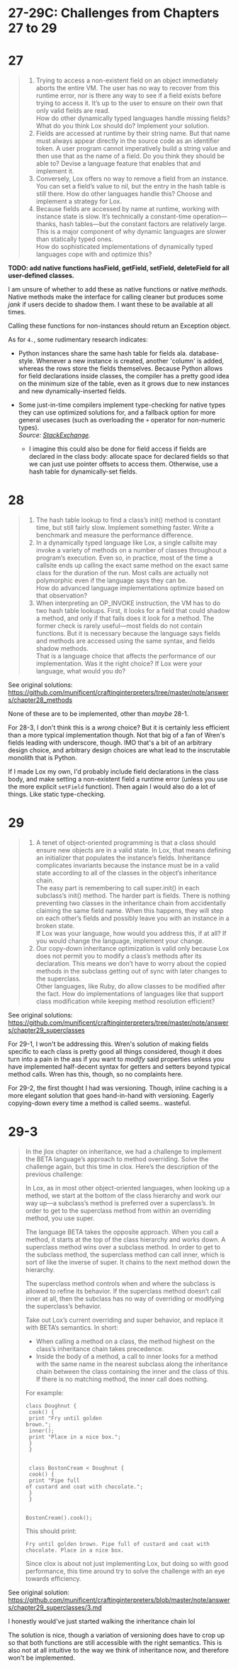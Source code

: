 # 27-29C: Challenges from Chapters 27 to 29

# 27

<blockquote><ol>
<li>Trying to access a non-existent field on an object immediately aborts the entire VM. The user has no way to recover from this runtime error, nor is there any way to see if a field exists before trying to access it. It’s up to the user to ensure on their own that only valid fields are read.<br>
How do other dynamically typed languages handle missing fields? What do you think Lox should do? Implement your solution.</li>

<li>Fields are accessed at runtime by their string name. But that name must always appear directly in the source code as an identifier token. A user program cannot imperatively build a string value and then use that as the name of a field. Do you think they should be able to? Devise a language feature that enables that and implement it.</li>

<li>Conversely, Lox offers no way to remove a field from an instance. You can set a field’s value to nil, but the entry in the hash table is still there. How do other languages handle this? Choose and implement a strategy for Lox.</li>

<li>Because fields are accessed by name at runtime, working with instance state is slow. It’s technically a constant-time operation—thanks, hash tables—but the constant factors are relatively large. This is a major component of why dynamic languages are slower than statically typed ones.<br>
How do sophisticated implementations of dynamically typed languages cope with and optimize this?</li>
</ol></blockquote>

**TODO: add native functions hasField, getField, setField, deleteField for all user-defined classes.**

I am unsure of whether to add these as native functions or native *methods.* Native methods make the interface for calling cleaner but produces some *jank* if users decide to shadow them. I want these to be available at all times.

Calling these functions for non-instances should return an Exception object.

As for `4.`, some rudimentary research indicates:

- Python instances share the same hash table for fields ala. database-style. Whenever a new instance is created, another 'column' is added, whereas the rows store the fields themselves. Because Python allows for field declarations inside classes, the compiler has a pretty good idea on the minimum size of the table, even as it grows due to new instances and new dynamically-inserted fields.

- Some just-in-time compilers implement type-checking for native types they can use optimized solutions for, and a fallback option for more general usecases (such as overloading the `+` operator for non-numeric types).  
  *Source: [StackExchange](https://softwareengineering.stackexchange.com/questions/419714/how-are-dynamic-and-static-typings-implemented).*
  - I imagine this could also be done for field access if fields are declared in the class body: allocate space for declared fields so that we can just use pointer offsets to access them. Otherwise, use a hash table for dynamically-set fields.

# 28

<blockquote><ol>
<li>The hash table lookup to find a class’s init() method is constant time, but still fairly slow. Implement something faster. Write a benchmark and measure the performance difference.</li>

<li>In a dynamically typed language like Lox, a single callsite may invoke a variety of methods on a number of classes throughout a program’s execution. Even so, in practice, most of the time a callsite ends up calling the exact same method on the exact same class for the duration of the run. Most calls are actually not polymorphic even if the language says they can be.<br>
How do advanced language implementations optimize based on that observation?</li>

<li>When interpreting an OP_INVOKE instruction, the VM has to do two hash table lookups. First, it looks for a field that could shadow a method, and only if that fails does it look for a method. The former check is rarely useful—most fields do not contain functions. But it is necessary because the language says fields and methods are accessed using the same syntax, and fields shadow methods.<br>
That is a language choice that affects the performance of our implementation. Was it the right choice? If Lox were your language, what would you do?</li>
</ol></blockquote>

See original solutions: https://github.com/munificent/craftinginterpreters/tree/master/note/answers/chapter28_methods

None of these are to be implemented, other than *maybe* 28-1.

For 28-3, I don't think this is a *wrong* choice? But it is certainly less efficient than a more typical implementation though. Not that big of a fan of Wren's fields leading with underscore, though. IMO that's a bit of an arbitrary design choice, and arbitrary design choices are what lead to the inscrutable monolith that is Python.

If I made Lox my own, I'd probably include field declarations in the class body, and make setting a non-existent field a runtime error (unless you use the more explicit `setField` function). Then again I would also do a lot of things. Like static type-checking.

# 29

<blockquote><ol>
<li>A tenet of object-oriented programming is that a class should ensure new objects are in a valid state. In Lox, that means defining an initializer that populates the instance’s fields. Inheritance complicates invariants because the instance must be in a valid state according to all of the classes in the object’s inheritance chain.<br>
The easy part is remembering to call super.init() in each subclass’s init() method. The harder part is fields. There is nothing preventing two classes in the inheritance chain from accidentally claiming the same field name. When this happens, they will step on each other’s fields and possibly leave you with an instance in a broken state.<br>
If Lox was your language, how would you address this, if at all? If you would change the language, implement your change.</li>

<li>Our copy-down inheritance optimization is valid only because Lox does not permit you to modify a class’s methods after its declaration. This means we don’t have to worry about the copied methods in the subclass getting out of sync with later changes to the superclass.<br>
Other languages, like Ruby, do allow classes to be modified after the fact. How do implementations of languages like that support class modification while keeping method resolution efficient?</li>
</ol></blockquote>

See original solutions: https://github.com/munificent/craftinginterpreters/tree/master/note/answers/chapter29_superclasses

For 29-1, I won't be addressing this. Wren's solution of making fields specific to each class is pretty good all things considered, though it does turn into a pain in the ass if you want to *modify* said properties unless you have implemented half-decent syntax for getters and setters beyond typical method calls. Wren has this, though, so no complaints here.

For 29-2, the first thought I had was versioning. Though, inline caching is a more elegant solution that goes hand-in-hand with versioning. Eagerly copying-down every time a method is called seems.. wasteful.

# 29-3


<blockquote>
In the jlox chapter on inheritance, we had a challenge to implement the BETA language’s approach to method overriding. Solve the challenge again, but this time in clox. Here’s the description of the previous challenge:

In Lox, as in most other object-oriented languages, when looking up a method, we start at the bottom of the class hierarchy and work our way up—a subclass’s method is preferred over a superclass’s. In order to get to the superclass method from within an overriding method, you use super.

The language BETA takes the opposite approach. When you call a method, it starts at the top of the class hierarchy and works down. A superclass method wins over a subclass method. In order to get to the subclass method, the superclass method can call inner, which is sort of like the inverse of super. It chains to the next method down the hierarchy.

The superclass method controls when and where the subclass is allowed to refine its behavior. If the superclass method doesn’t call inner at all, then the subclass has no way of overriding or modifying the superclass’s behavior.

Take out Lox’s current overriding and super behavior, and replace it with BETA’s semantics. In short:
<ul>
<li>When calling a method on a class, the method highest on the class’s inheritance chain takes precedence.</li>
<li>Inside the body of a method, a call to inner looks for a method with the same name in the nearest subclass along the inheritance chain between the class containing the inner and the class of this. If there is no matching method, the inner call does nothing.</li>
</ul>

For example:

<code>class Doughnut {<br>
  cook() {<br>
    print "Fry until golden brown.";<br>
    inner();<br>
    print "Place in a nice box.";<br>
  }<br>
}<br>
<br>
class BostonCream < Doughnut {<br>
  cook() {<br>
    print "Pipe full of custard and coat with chocolate.";<br>
  }<br>
}<br>
<br>
BostonCream().cook();</code>

This should print:

<code>Fry until golden brown.
Pipe full of custard and coat with chocolate.
Place in a nice box.</code>

Since clox is about not just implementing Lox, but doing so with good performance, this time around try to solve the challenge with an eye towards efficiency.
</blockquote>

See original solution: https://github.com/munificent/craftinginterpreters/blob/master/note/answers/chapter29_superclasses/3.md

I honestly would've just started walking the inheritance chain lol

The solution is nice, though a variation of versioning does have to crop up so that both functions are still accessible with the right semantics. This is also not at all intuitive to the way we think of inheritance now, and therefore won't be implemented.